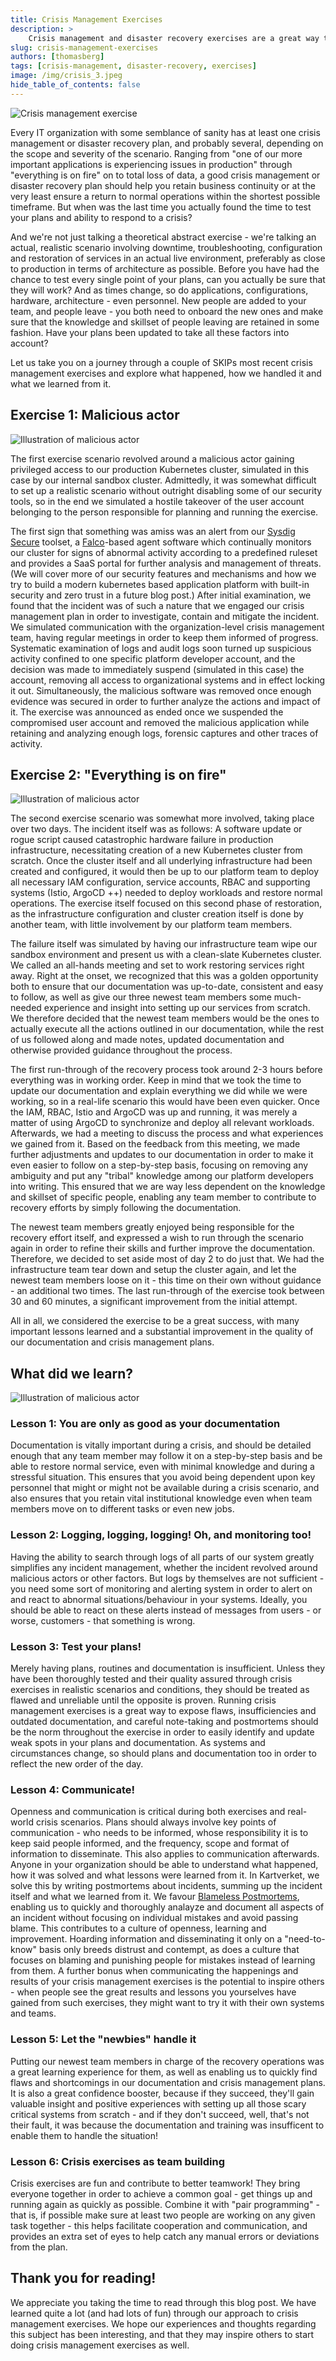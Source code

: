 ```yaml
---
title: Crisis Management Exercises
description: >
    Crisis management and disaster recovery exercises are a great way to learn and to refine your processes and documentation! You should do it too!
slug: crisis-management-exercises
authors: [thomasberg]
tags: [crisis-management, disaster-recovery, exercises]
image: /img/crisis_3.jpeg
hide_table_of_contents: false
---
```


![Crisis management exercise](img/crisismanagamentexercise.jpeg)

Every IT organization with some semblance of sanity has at least one crisis management or disaster recovery plan, and probably several, depending on the scope and severity of the scenario.
Ranging from "one of our more important applications is experiencing issues in production" through "everything is on fire" on to total loss of data,
a good crisis management or disaster recovery plan should help you retain business continuity or at the very least ensure a return to normal operations within the shortest possible timeframe.
But when was the last time you actually found the time to test your plans and ability to respond to a crisis?

<!--truncate-->

And we're not just talking a theoretical abstract exercise - we're talking an actual, realistic scenario involving downtime, troubleshooting, configuration and restoration of services in an actual live environment,
preferably as close to production in terms of architecture as possible. 
Before you have had the chance to test every single point of your plans, can you actually be sure that they will work?
And as times change, so do applications, configurations, hardware, architecture - even personnel. New people are added to your team, and people leave - you both need to onboard the new ones and make sure that the knowledge and skillset of people leaving are retained in some fashion.
Have your plans been updated to take all these factors into account?

Let us take you on a journey through a couple of SKIPs most recent crisis management exercises and explore what happened,
how we handled it and what we learned from it.

##  Exercise 1: Malicious actor
![Illustration of malicious actor](img/hacker3.jpeg)

The first exercise scenario revolved around a malicious actor gaining privileged access to our production Kubernetes cluster, simulated in this case by our internal sandbox cluster.
Admittedly, it was somewhat difficult to set up a realistic scenario without outright disabling some of our security tools,
so in the end we simulated a hostile takeover of the user account belonging to the person responsible for planning and running the exercise.

The first sign that something was amiss was an alert from our [Sysdig Secure](https://sysdig.com/products/platform/) toolset, a [Falco](https://falco.org)-based agent software which continually monitors our cluster 
for signs of abnormal activity according to a predefined ruleset and provides a SaaS portal for further analysis and management of threats. 
(We will cover more of our security features and mechanisms and how we try to build a modern kubernetes based application platform with built-in security and zero trust in a future blog post.)
After initial examination, we found that the incident was of such a nature that we engaged our crisis management plan in order to investigate, contain and mitigate the incident.
We simulated communication with the organization-level crisis management team, having regular meetings in order to keep them informed of progress.
Systematic examination of logs and audit logs soon turned up suspicious activity confined to one specific platform developer account, and the
decision was made to immediately suspend (simulated in this case) the account, removing all access to organizational systems and in effect locking it out.
Simultaneously, the malicious software was removed once enough evidence was secured in order to further analyze the actions and impact of it.
The exercise was announced as ended once we suspended the compromised user account and removed the malicious application while retaining and analyzing enough logs, forensic captures and other traces of activity.



## Exercise 2: "Everything is on fire"
![Illustration of malicious actor](img/serverroomonfire.jpeg)

The second exercise scenario was somewhat more involved, taking place over two days. The incident itself was as follows:
A software update or rogue script caused catastrophic hardware failure in production infrastructure, necessitating creation of a 
new Kubernetes cluster from scratch. Once the cluster itself and all underlying infrastructure had been created and configured, it would then be up to our platform team to 
deploy all necessary IAM configuration, service accounts, RBAC and supporting systems (Istio, ArgoCD ++) needed to deploy workloads and restore normal operations.
The exercise itself focused on this second phase of restoration, as the infrastructure configuration and cluster creation itself is done by another team, with little involvement by our platform team members. 

The failure itself was simulated by having our infrastructure team wipe our sandbox environment and present us with a clean-slate Kubernetes cluster. 
We called an all-hands meeting and set to work restoring services right away. Right at the onset, we recognized that this was a golden opportunity
both to ensure that our documentation was up-to-date, consistent and easy to follow, as well as give our three newest team members some much-needed
experience and insight into setting up our services from scratch.
We therefore decided that the newest team members would be the ones to actually execute all the 
actions outlined in our documentation, while the rest of us followed along and made notes, updated documentation and otherwise provided guidance throughout the process.

The first run-through of the recovery process took around 2-3 hours before everything was in working order. Keep in mind that we took the time to update our documentation and explain everything we did while we were working, so in a real-life scenario this would have been even quicker. Once the IAM, RBAC, Istio and ArgoCD was up and running, it was merely a matter of using ArgoCD to synchronize and deploy all relevant workloads.
Afterwards, we had a meeting to discuss the process and what experiences we gained from it. Based on the feedback from this meeting, we made further adjustments and updates to our documentation
in order to make it even easier to follow on a step-by-step basis, focusing on removing any ambiguity and put any "tribal" knowledge among our platform developers into writing.
This ensured that we are way less dependent on the knowledge and skillset of specific people, enabling any team member to contribute to recovery efforts by simply following the documentation.

The newest team members greatly enjoyed being responsible for the recovery effort itself, and expressed a wish to run through the scenario again in order to refine their skills and further improve the documentation.
Therefore, we decided to set aside most of day 2 to do just that. We had the infrastructure team tear down and setup the cluster again, and let the newest team members loose on it - this time on their own without guidance - an additional two times.
The last run-through of the exercise took between 30 and 60 minutes, a significant improvement from the initial attempt.

All in all, we considered the exercise to be a great success, with many important lessons learned and a substantial improvement in the quality of our documentation and crisis management plans.


## What did we learn?
![Illustration of malicious actor](img/whatdidwelearn.jpeg)
### Lesson 1: You are only as good as your documentation
Documentation is vitally important during a crisis, and should be detailed enough that any team member may follow it on a step-by-step basis and be able to restore normal service, even with minimal knowledge and during a stressful situation.
This ensures that you avoid being dependent upon key personnel that might or might not be available during a crisis scenario, and also ensures that you retain vital institutional knowledge even when team members move on to different tasks or even new jobs.

### Lesson 2: Logging, logging, logging! Oh, and monitoring too!
Having the ability to search through logs of all parts of our system greatly simplifies any incident management, whether the incident revolved around malicious actors or other factors.
But logs by themselves are not sufficient - you need some sort of monitoring and alerting system in order to alert on and react to abnormal situations/behaviour in your systems.
Ideally, you should be able to react on these alerts instead of messages from users - or worse, customers - that something is wrong.

### Lesson 3: Test your plans!
Merely having plans, routines and documentation is insufficient. Unless they have been thoroughly tested and their quality assured through crisis exercises in realistic scenarios and conditions, they should be treated as flawed and unreliable until the opposite is proven. 
Running crisis management exercises is a great way to expose flaws, insufficiencies and outdated documentation, and careful note-taking and postmortems should be the norm throughout the exercise in order to easily identify and update weak spots in your plans and documentation. As systems and circumstances change, so should plans and documentation too in order to reflect the new order of the day.

### Lesson 4: Communicate!
Openness and communication is critical during both exercises and real-world crisis scenarios. Plans should always involve key points of communication - who needs to be informed, whose responsibility it is to keep said people informed, and the frequency, scope and format of information to disseminate.
This also applies to communication afterwards. Anyone in your organization should be able to understand what happened, how it was solved and what lessons were learned from it. 
In Kartverket, we solve this by writing postmortems about incidents, summing up the incident itself and what we learned from it. We favour [Blameless Postmortems](https://www.atlassian.com/incident-management/postmortem/blameless), enabling us to quickly and thoroughly analayze and document all aspects of an incident without focusing on individual mistakes   and avoid passing blame.
This contributes to a culture of openness, learning and improvement. Hoarding information and disseminating it only on a "need-to-know" basis only breeds distrust and contempt, as does a culture that focuses on blaming and punishing people for mistakes instead of learning from them.
A further bonus when communicating the happenings and results of your crisis management exercises is the potential to inspire others - when people see the great results and lessons you yourselves have gained from such exercises, they might want to try it with their own systems and teams. 

### Lesson 5: Let the "newbies" handle it
Putting our newest team members in charge of the recovery operations was a great learning experience for them, as well as enabling us to quickly find flaws and shortcomings in our documentation and crisis management plans.
It is also a great confidence booster, because if they succeed, they'll gain valuable insight and positive experiences with setting up all those scary critical systems from scratch - and if they don't succeed, well, that's not their fault, it was because the documentation and training was insufficent to enable them to handle the situation!

### Lesson 6: Crisis exercises as team building
Crisis exercises are fun and contribute to better teamwork! They bring everyone together in order to achieve a common goal - get things up and running again as quickly as possible. Combine it with "pair programming" - that is, if possible make sure at least two people are working on any given task together - this helps facilitate cooperation and communication, and provides an extra set of eyes to help catch any manual errors or deviations from the plan.

## Thank you for reading!
We appreciate you taking the time to read through this blog post. We have learned quite a lot (and had lots of fun) through our approach to crisis management exercises. We hope our experiences and thoughts regarding this subject has been interesting, and that they may inspire others to start doing crisis management exercises as well.
